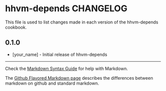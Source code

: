 hhvm-depends CHANGELOG
======================

This file is used to list changes made in each version of the hhvm-depends cookbook.

0.1.0
-----
- [your_name] - Initial release of hhvm-depends

- - -
Check the [Markdown Syntax Guide](http://daringfireball.net/projects/markdown/syntax) for help with Markdown.

The [Github Flavored Markdown page](http://github.github.com/github-flavored-markdown/) describes the differences between markdown on github and standard markdown.
